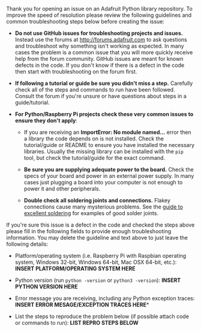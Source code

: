 Thank you for opening an issue on an Adafruit Python library repository. To
improve the speed of resolution please review the following guidelines and
common troubleshooting steps below before creating the issue:

- **Do not use GitHub issues for troubleshooting projects and issues.**  Instead use
  the forums at http://forums.adafruit.com to ask questions and troubleshoot why
  something isn't working as expected. In many cases the problem is a common issue
  that you will more quickly receive help from the forum community. GitHub issues
  are meant for known defects in the code. If you don't know if there is a defect
  in the code then start with troubleshooting on the forum first.

- **If following a tutorial or guide be sure you didn't miss a step.** Carefully
  check all of the steps and commands to run have been followed. Consult the
  forum if you're unsure or have questions about steps in a guide/tutorial.

- **For Python/Raspberry Pi projects check these very common issues to ensure they don't apply**:

    - If you are receiving an **ImportError: No module named...** error then a
      library the code depends on is not installed. Check the tutorial/guide or
      README to ensure you have installed the necessary libraries. Usually the
      missing library can be installed with the `pip` tool, but check the tutorial/guide
      for the exact command.

    - **Be sure you are supplying adequate power to the board.**  Check the specs of
      your board and power in an external power supply. In many cases just
      plugging a board into your computer is not enough to power it and other
      peripherals.

    - **Double check all soldering joints and connections.**  Flakey connections
      cause many mysterious problems. See
      the [guide to excellent soldering](https://learn.adafruit.com/adafruit-guide-excellent-soldering/tools) for
      examples of good solder joints.

If you're sure this issue is a defect in the code and checked the steps above
please fill in the following fields to provide enough troubleshooting information.
You may delete the guideline and text above to just leave the following details:

- Platform/operating system (i.e. Raspberry Pi with Raspbian operating system,
  Windows 32-bit, Windows 64-bit, Mac OSX 64-bit, etc.):  **INSERT PLATFORM/OPERATING
  SYSTEM HERE**

- Python version (run `python -version` or `python3 -version`):  **INSERT PYTHON
  VERSION HERE**

- Error message you are receiving, including any Python exception traces:  **INSERT
  ERROR MESAGE/EXCEPTION TRACES HERE***

- List the steps to reproduce the problem below (if possible attach code or commands
  to run): **LIST REPRO STEPS BELOW**
